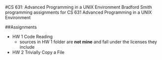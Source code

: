 #CS 631: Advanced Programming in a UNIX Environment
Bradford Smith programming assignments for CS 631 Advanced Programming in a UNIX Environment

##Assignments
- HW 1 Code Reading
    - sources in HW 1 folder are **not mine** and fall under the licenses they include
- HW 2 Trivially Copy a File
